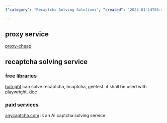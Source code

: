 ```yaml
---
{"category": "Recaptcha Solving Solutions", "created": "2023-01-14T05:45:51.604Z", "date": "2023-01-14 05:45:51", "description": "This article discusses recaptcha solving services and proxy providers, offering suggestions for a low-cost proxy service (proxy-cheap) and various recaptcha solving options including free libraries like Botright and paid solutions such as Anycaptcha.com.", "modified": "2023-01-14T07:15:20.638Z", "tags": ["Recaptcha", "Solving Services", "Proxy Providers", "Cheap Proxy", "Botright", "Anycaptcha.com"], "title": "Recaptcha Solving, Proxy Providers"}

---
```


## proxy service

[proxy-cheap](https://www.proxy-cheap.com/)

## recaptcha solving service

### free libraries

[botright](https://github.com/Vinyzu/Botright) can solve recaptcha, hcaptcha, geetest. it shall be used with playwright. [doc](https://botright.readthedocs.io/en/latest/)

### paid services

[anycaptcha.com](https://anycaptcha.com/) is an AI captcha solving service
